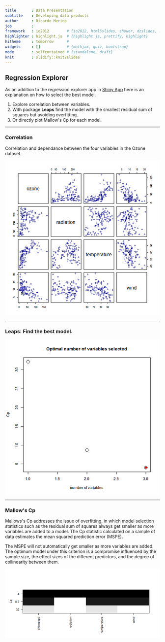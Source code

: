 ```yaml
---
title       : Data Presentation
subtitle    : Developing data products
author      : Ricardo Merino
job         : 
framework   : io2012        # {io2012, html5slides, shower, dzslides, ...}
highlighter : highlight.js  # {highlight.js, prettify, highlight}
hitheme     : tomorrow      # 
widgets     : []            # {mathjax, quiz, bootstrap}
mode        : selfcontained # {standalone, draft}
knit        : slidify::knit2slides
---
```


## Regression Explorer

As an addition to the regression explorer app in [Shiny App](https://nykter.shinyapps.io/Main/) here is an explanation on how to select the best model.

1. Explore correlation between variables.
2. With package **Leaps** find the model with the smallest residual sum of squares but avoiding overfitting.
3. Or directly plot Mallow's Cp for each model.

--- 

### Correlation

Correlation and dependance between the four variables in the Ozone dataset.

![plot of chunk unnamed-chunk-1](assets/fig/unnamed-chunk-1-1.png) 

---

### Leaps: Find the best model.

![plot of chunk unnamed-chunk-2](assets/fig/unnamed-chunk-2-1.png) 

---

### Mallow's Cp

Mallows's Cp addresses the issue of overfitting, in which model selection statistics such as the residual sum of squares always get smaller as more variables are added to a model. The Cp statistic calculated on a sample of data estimates the mean squared prediction error (MSPE). 

The MSPE will not automatically get smaller as more variables are added. The optimum model under this criterion is a compromise influenced by the sample size, the effect sizes of the different predictors, and the degree of collinearity between them.

![plot of chunk unnamed-chunk-3](assets/fig/unnamed-chunk-3-1.png) 
